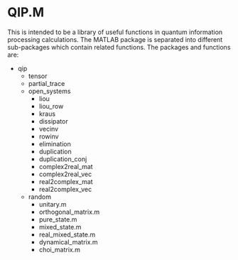 QIP.M
=====

This is intended to be a library of useful 
functions in quantum information processing calculations.
The MATLAB package is separated into different sub-packages
which contain related functions. The packages and
functions are:

+ qip
  - tensor
  - partial_trace
  - open_systems
    * liou
    * liou_row
    * kraus
    * dissipator
    * vecinv
    * rowinv
    * elimination
    * duplication
    * duplication_conj
    * complex2real_mat
    * complex2real_vec
    * real2complex_mat
    * real2complex_vec
  - random
    * unitary.m
    * orthogonal_matrix.m
    * pure_state.m
    * mixed_state.m
    * real_mixed_state.m
    * dynamical_matrix.m
    * choi_matrix.m
